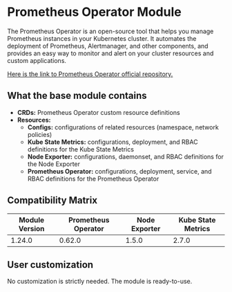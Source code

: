 # Prometheus Operator Module

The Prometheus Operator is an open-source tool that helps you manage Prometheus instances in your Kubernetes cluster.
It automates the deployment of Prometheus, Alertmanager, and other components, and provides
an easy way to monitor and alert on your cluster resources and custom applications.

[Here is the link to Prometheus Operator official repository.](https://quay.io/prometheus-operator)

## What the base module contains

- **CRDs:** Prometheus Operator custom resource definitions
- **Resources:**
  - **Configs:** configurations of related resources (namespace, network policies)
  - **Kube State Metrics:** configurations, deployment, and RBAC definitions for the Kube State Metrics
  - **Node Exporter:** configurations, daemonset, and RBAC definitions for the Node Exporter
  - **Prometheus Operator:** configurations, deployment, service, and RBAC definitions for the Prometheus Operator

## Compatibility Matrix

| Module Version | Prometheus Operator   | Node Exporter | Kube State Metrics |
|----------------|-----------------------|---------------|--------------------|
| 1.24.0         | 0.62.0	      			   | 1.5.0         | 2.7.0              |

## User customization

No customization is strictly needed. The module is ready-to-use.
